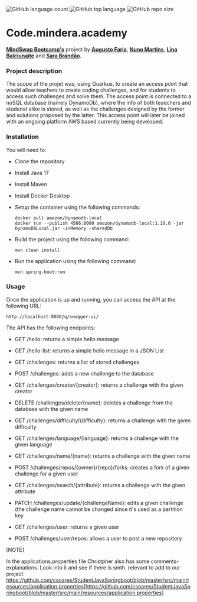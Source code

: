 ![GitHub language count](https://img.shields.io/github/languages/count/GutoFaria365/CodeQuizChallenge?color=blue) ![GitHub top language](https://img.shields.io/github/languages/top/GutoFaria365/CodeQuizChallenge?color=green) ![GitHub repo size](https://img.shields.io/github/repo-size/GutoFaria365/CodeQuizChallenge?color=yellow)

# Code.mindera.academy

**[MindSwap Bootcamp's](https://mindswap.academy/)** project by **[Augusto Faria](https://github.com/GutoFaria365)**, **[Nuno Martins](https://github.com/nunomartins78)**, **[Lina Balciunaite](https://github.com/LittleBlueDot)** and  **[Sara Brandão](https://github.com/saratcb)**.


### Project description

The scope of the projet was, using Quarkus, to create an access point that would allow teachers to create coding challenges, and for students to access such challenges and solve them. The access point is connected to a noSQL database (namely DynamoDb), where the info of both teaechers and studenst alike is stored, as well as the challenges designed by the former and solutions proposed by the latter. This access point will later be joined with an ongoing platform AWS based currently being developed.

### Installation

You will need to:

- Clone the repository
- Install Java 17
- Install Maven
- Install Docker Desktop
- Setup the container using the following commands:
    ```
    docker pull amazon/dynamodb-local
    docker run --publish 4566:8000 amazon/dynamodb-local:1.19.0 -jar DynamoDBLocal.jar -inMemory -sharedDb
    ```
- Build the project using the following command:

    ```
    mvn clean install
    ```
- Run the application using the following command:

    ```
    mvn spring-boot:run
    ```

### Usage

Once the application is up and running, you can access the API at the following URL:

    http://localhost:8080/q/swagger-ui/

The API has the following endpoints:

- GET /hello: returns a simple hello message
- GET /hello-list: returns a simple hello message in a JSON List


- GET /challenges: returns a list of stored challenges
- POST /challenges: adds a new challenge to the database
- GET /challenges/creator/{creator}: returns a challenge with the given creator
- DELETE /challenges/delete/{name}: deletes a challenge from the database with the given name
- GET /challenges/difficulty/{difficulty}: returns a challenge with the given difficulty
- GET /challenges/language/{language}: returns a challenge with the given language
- GET /challenges/name/{name}: returns a challenge with the given name  
- POST /challenges/repos/{owner}/{repo}/forks: creates a fork of a given challenge for a given user
- GET /challenges/search/{attribute}: returns a challenge with the given attribute
- PATCH /challenges/update/{challengeName}: edits a given challenge (the challenge name cannot be changed since it's used as a partition key
- GET /challenges/user: returns a given user
- POST /challenges/user/repos: allows a user to post a new repository

[NOTE]

In the applications.properties file Christpher also has some comments-explanations. Look into it and see if there is smth. relevant to add to our project https://github.com/csoares/StudentJavaSpringboot/blob/master/src/main/resources/application.properties[https://github.com/csoares/StudentJavaSpringboot/blob/master/src/main/resources/application.properties]
